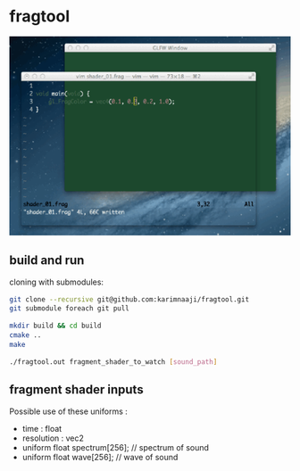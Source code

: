 fragtool
========

![00](images/fragtool.gif)

build and run
-------------

cloning with submodules:

```bash
git clone --recursive git@github.com:karimnaaji/fragtool.git
git submodule foreach git pull
```

```bash
mkdir build && cd build
cmake ..
make
```

```bash
./fragtool.out fragment_shader_to_watch [sound_path]
```

fragment shader inputs
----------------------

Possible use of these uniforms : 
 + time : float
 + resolution : vec2
 + uniform float spectrum[256]; // spectrum of sound
 + uniform float wave[256];     // wave of sound
